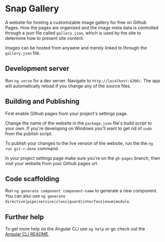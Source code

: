 # Snap Gallery

A website for hosting a customizable image gallery for free on Github Pages. How the pages are organized and the image meta data is controlled through a json file called `gallery.json`, which is used by the site to determine how to present site content. 

Images can be hosted from anywere and merely linked to through the `gallery.json` file.

## Development server

Run `ng serve` for a dev server. Navigate to `http://localhost:4200/`. The app will automatically reload if you change any of the source files.

## Building and Publishing

First enable Github pages from your project's settings page.

Change the name of the website in the `package.json` file's build script to your own. If you're developing on Windows you'll want to get rid of `sudo` from the publish script.

To publish your changes to the live version of the website, run the the `ng run git-r-done` command. 

In your project settings page make sure you're on the `gh-pages` branch, then visit your website from your Github pages url.

## Code scaffolding

Run `ng generate component component-name` to generate a new component. You can also use `ng generate directive|pipe|service|class|guard|interface|enum|module`.

## Further help

To get more help on the Angular CLI use `ng help` or go check out the [Angular CLI README](https://github.com/angular/angular-cli/blob/master/README.md).
